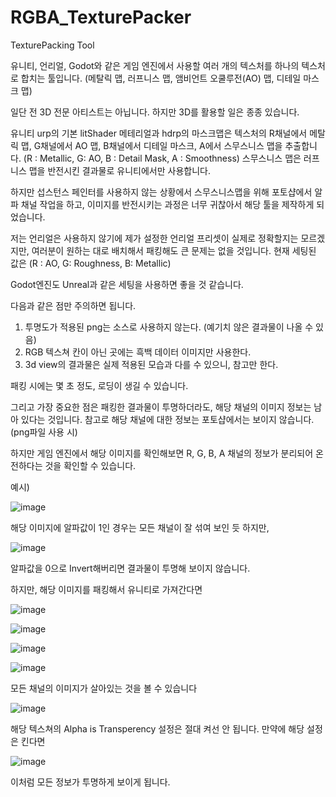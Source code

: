 # RGBA_TexturePacker
TexturePacking Tool


유니티, 언리얼, Godot와 같은 게임 엔진에서 사용할 여러 개의 텍스처를 하나의 텍스처로 합치는 툴입니다.
(메탈릭 맵, 러프니스 맵, 앰비언트 오쿨루전(AO) 맵, 디테일 마스크 맵)

일단 전 3D 전문 아티스트는 아닙니다. 하지만 3D를 활용할 일은 종종 있습니다.

유니티 urp의 기본 litShader 메테리얼과 hdrp의 마스크맵은
텍스처의 R채널에서 메탈릭 맵, G채널에서 AO 맵, B채널에서 디테일 마스크, A에서 스무스니스 맵을 추출합니다.
(R : Metallic, G: AO, B : Detail Mask, A : Smoothness)
스무스니스 맵은 러프니스 맵을 반전시킨 결과물로 유니티에서만 사용합니다.

하지만 섭스턴스 페인터를 사용하지 않는 상황에서 스무스니스맵을 위해 포토샵에서 알파 채널 작업을 하고, 이미지를 반전시키는 과정은 너무 귀찮아서
해당 툴을 제작하게 되었습니다.

저는 언리얼은 사용하지 않기에 제가 설정한 언리얼 프리셋이 실제로 정확할지는 모르겠지만, 여러분이 원하는 대로 배치해서 패킹해도 큰 문제는 없을 것입니다.
현재 세팅된 값은 (R : AO, G: Roughness, B: Metallic)

Godot엔진도 Unreal과 같은 세팅을 사용하면 좋을 것 같습니다.





다음과 같은 점만 주의하면 됩니다.
1. 투명도가 적용된 png는 소스로 사용하지 않는다. (예기치 않은 결과물이 나올 수 있음)
2. RGB 텍스쳐 칸이 아닌 곳에는 흑백 데이터 이미지만 사용한다.
3. 3d view의 결과물은 실제 적용된 모습과 다를 수 있으니, 참고만 한다.

패킹 시에는 몇 초 정도, 로딩이 생길 수 있습니다.




그리고 가장 중요한 점은 패킹한 결과물이 투명하더라도, 해당 채널의 이미지 정보는 남아 있다는 것입니다.
참고로 해당 채널에 대한 정보는 포토샵에서는 보이지 않습니다.(png파일 사용 시)

하지만 게임 엔진에서 해당 이미지를 확인해보면 R, G, B, A 채널의 정보가 분리되어 온전하다는 것을 확인할 수 있습니다.



예시)

![image](https://github.com/user-attachments/assets/bf4bd372-1c10-4343-a367-97fcaec7cdf8)

해당 이미지에 알파값이 1인 경우는 모든 채널이 잘 섞여 보인 듯 하지만,

![image](https://github.com/user-attachments/assets/54222f17-52a7-4ab6-8844-f48dd5ec8817)

알파값을 0으로 Invert해버리면 결과물이 투명해 보이지 않습니다.

하지만, 해당 이미지를 패킹해서 유니티로 가져간다면

![image](https://github.com/user-attachments/assets/b070ce56-d8c3-432d-823a-1c63216f05f6)

![image](https://github.com/user-attachments/assets/71bac4f1-44d6-4696-8160-cbd190841352)

![image](https://github.com/user-attachments/assets/ed55e3aa-9ff9-4539-b98c-def47cc5b3ea)

![image](https://github.com/user-attachments/assets/dd4d1788-a963-4907-b629-b8e76e6026af)

모든 채널의 이미지가 살아있는 것을 볼 수 있습니다

![image](https://github.com/user-attachments/assets/b42af2e9-08f1-47a2-8fcf-9e5142ab138c)

해당 텍스쳐의 Alpha is Transperency 설정은 절대 켜선 안 됩니다.
만약에 해당 설정은 킨다면

![image](https://github.com/user-attachments/assets/5d19a6ff-1538-4b90-97bd-5d999e1bb38a)

이처럼 모든 정보가 투명하게 보이게 됩니다.
